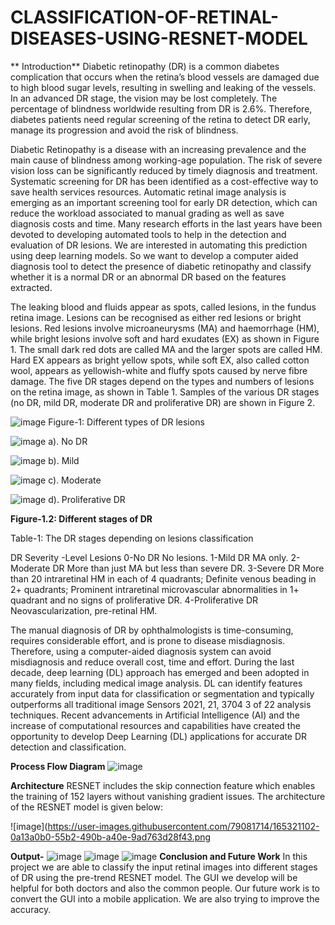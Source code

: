 # CLASSIFICATION-OF-RETINAL-DISEASES-USING-RESNET-MODEL

** Introduction**
Diabetic retinopathy (DR) is a common diabetes complication that occurs when the retina’s blood vessels are damaged due to high blood sugar levels, resulting in swelling and leaking of the vessels. In an advanced DR stage, the vision may be lost completely. The percentage of blindness worldwide resulting from DR is 2.6%. Therefore, diabetes patients need regular screening of the retina to detect DR early, manage its progression and avoid the risk of blindness.

Diabetic Retinopathy is a disease with an increasing prevalence and the main cause of blindness among working-age population. The risk of severe vision loss can be significantly reduced by timely diagnosis and treatment. Systematic screening for DR has been identified as a cost-effective way to save health services resources. Automatic retinal image analysis is emerging as an important screening tool for early DR detection, which can reduce the workload associated to manual grading as well as save diagnosis costs and time. Many research efforts in the last years have been devoted to developing automated tools to help in the detection and evaluation of DR lesions. We are interested in automating this prediction using deep learning models. So we want to develop a computer aided diagnosis tool to detect the presence of diabetic retinopathy and classify whether it is a normal DR or an abnormal DR based on the features extracted.


The leaking blood and fluids appear as spots, called lesions, in the fundus retina image. Lesions can be recognised as either red lesions or bright lesions. Red lesions involve microaneurysms (MA) and haemorrhage (HM), while bright lesions involve soft and hard exudates (EX) as shown in Figure 1. The small dark red dots are called MA and the larger spots are called HM. Hard EX appears as bright yellow spots, while soft EX, also called cotton wool, appears as yellowish-white and fluffy spots caused by nerve fibre damage. The five DR stages depend on the types and numbers of lesions on the retina image, as shown in Table 1. Samples of the various DR stages (no DR, mild DR, moderate DR and proliferative DR) are shown in Figure 2.

![image](https://user-images.githubusercontent.com/79081714/165319683-d9b895ab-70dc-48b3-a6b2-443363296f4b.png)
 Figure-1: Different types of DR lesions

![image](https://user-images.githubusercontent.com/79081714/165319787-2025ff19-ff7b-40fc-b54e-9b8d4ed5bd86.png)
 a). No DR
 
![image](https://user-images.githubusercontent.com/79081714/165319854-d2c8658d-7bf3-442b-85c2-8039e1325efa.png)
 b). Mild
 
![image](https://user-images.githubusercontent.com/79081714/165320014-8ff0f908-651e-4284-9e92-0d634bc0681c.png)
c). Moderate

![image](https://user-images.githubusercontent.com/79081714/165320098-81db89fe-2c8d-412e-aa13-428a4b31f8f1.png)
 d). Proliferative DR

**Figure-1.2: Different stages of DR**


Table-1: The DR stages depending on lesions classification

DR Severity               -Level	Lesions
0-No DR	                    No lesions.
1-Mild DR	                  MA only.
2-Moderate DR	              More than just MA but less than severe DR.
3-Severe DR	                More than 20 intraretinal HM in each of 4 quadrants;
                            Definite venous beading in 2+ quadrants; Prominent intraretinal                                 microvascular abnormalities in 1+ quadrant and no signs of                                       proliferative DR.
4-Proliferative DR	        Neovascularization, pre-retinal HM.


The manual diagnosis of DR by ophthalmologists is time-consuming, requires considerable effort, and is prone to disease misdiagnosis. Therefore, using a computer-aided diagnosis system can avoid misdiagnosis and reduce overall cost, time and effort. During the last decade, deep learning (DL) approach has emerged and been adopted in many fields, including medical image analysis. DL can identify features accurately from input data for classification or segmentation and typically outperforms all traditional image Sensors 2021, 21, 3704 3 of 22 analysis techniques.
Recent advancements in Artificial Intelligence (AI) and the increase of computational resources and capabilities have created the opportunity to develop Deep Learning (DL) applications for accurate DR detection and classification.

**Process Flow Diagram**
![image](https://user-images.githubusercontent.com/79081714/165320818-c81a1862-f824-40a6-908f-805f43a9acdf.png)

**Architecture**
RESNET includes the skip connection feature which enables the training of 152 layers without vanishing gradient issues. The architecture of the RESNET model is given below:

![image](https://user-images.githubusercontent.com/79081714/165321102-0a13a0b0-55b2-490b-a40e-9ad763d28f43.png


**Output-**
![image](https://user-images.githubusercontent.com/79081714/165318254-f3172e79-fb44-4909-b1ad-9833f2b15607.png)
![image](https://user-images.githubusercontent.com/79081714/165318350-3ece040a-1cd0-4a74-9324-67f6f0d2059e.png)
![image](https://user-images.githubusercontent.com/79081714/165319226-8b705aa7-de16-441e-800e-136d01c6c869.png)
**Conclusion and Future Work**
In this project we are able to classify the input retinal images into different stages of DR using the pre-trend RESNET model. The GUI we develop will be helpful for both doctors and also the common people.
Our future work is to convert the GUI into a mobile application. We are also trying to improve the accuracy.
